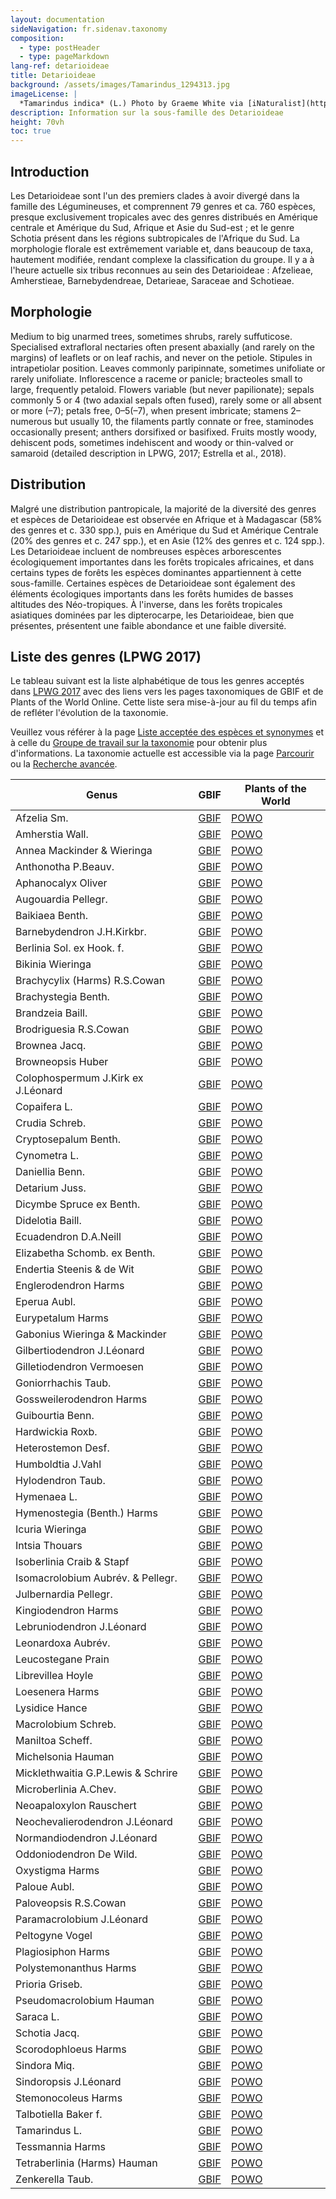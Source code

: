 ```yaml
---
layout: documentation
sideNavigation: fr.sidenav.taxonomy
composition:
  - type: postHeader
  - type: pageMarkdown
lang-ref: detarioideae
title: Detarioideae
background: /assets/images/Tamarindus_1294313.jpg
imageLicense: |
  *Tamarindus indica* (L.) Photo by Graeme White via [iNaturalist](https://www.gbif.org/occurrence/1453047812)
description: Information sur la sous-famille des Detarioideae
height: 70vh
toc: true
---
```


## Introduction
Les Detarioideae sont l'un des premiers clades à avoir divergé dans la famille des Légumineuses, et comprennent 79 genres et ca. 760 espèces, presque exclusivement tropicales avec des genres distribués en Amérique centrale et Amérique du Sud, Afrique et Asie du Sud-est ; et le genre Schotia présent dans les régions subtropicales de l'Afrique du Sud. La morphologie florale est extrêmement variable et, dans beaucoup de taxa, hautement modifiée, rendant complexe la classification du groupe. Il y a à l'heure actuelle six tribus reconnues au sein des Detarioideae : Afzelieae, Amherstieae, Barnebydendreae, Detarieae, Saraceae and Schotieae.

## Morphologie
Medium to big unarmed trees, sometimes shrubs, rarely suffuticose. Specialised extrafloral nectaries often present abaxially (and rarely on the margins) of leaflets or on leaf rachis, and never on the petiole. Stipules in intrapetiolar position. Leaves commonly paripinnate, sometimes unifoliate or rarely unifoliate. Inflorescence a raceme or panicle; bracteoles small to large, frequently petaloid. Flowers variable (but never papilionate); sepals commonly 5 or 4 (two adaxial sepals often fused), rarely some or all absent or more (–7); petals free, 0–5(–7), when present imbricate; stamens 2–numerous but usually 10, the filaments partly connate or free, staminodes occasionally present; anthers dorsifixed or basifixed. Fruits mostly woody, dehiscent pods, sometimes indehiscent and woody or thin-valved or samaroid (detailed description in LPWG, 2017; Estrella et al., 2018).

## Distribution
Malgré une distribution pantropicale, la majorité de la diversité des genres et espèces de Detarioideae est observée en Afrique et à Madagascar (58% des genres et c. 330 spp.), puis en Amérique du Sud et Amérique Centrale (20% des genres et c. 247 spp.), et en Asie (12% des genres et c. 124 spp.). Les Detarioideae incluent de nombreuses espèces arborescentes écologiquement importantes dans les forêts tropicales africaines, et dans certains types de forêts les espèces dominantes appartiennent à cette sous-famille. Certaines espèces de Detarioideae sont également des éléments écologiques importants dans les forêts humides de basses altitudes des Néo-tropiques. À l'inverse, dans les forêts tropicales asiatiques dominées par les dipterocarpe, les Detarioideae, bien que présentes, présentent une faible abondance et une faible diversité.


## Liste des genres (LPWG 2017)
Le tableau suivant est la liste alphabétique de tous les genres acceptés dans [LPWG 2017](https://doi.org/10.1071/SB19025) avec des liens vers les pages taxonomiques de GBIF et de Plants of the World Online. Cette liste sera mise-à-jour au fil du temps afin de refléter l'évolution de la taxonomie.

Veuillez vous référer à la page [Liste acceptée des espèces et synonymes](https://hp-legume.gbif-staging.org/fr/taxonomy/species-list) et à celle du [Groupe de travail sur la taxonomie](https://hp-legume.gbif-staging.org/fr/working-groups/taxonomy) pour obtenir plus d'informations. La taxonomie actuelle est accessible via la page [Parcourir](https://hp-legume.gbif-staging.org/fr/taxonomy/browse) ou la [Recherche avancée](https://hp-legume.gbif-staging.org/fr/taxonomy/search).



|Genus                  |     GBIF                     | Plants of the World   |
| --------------------- |------------------------------|-----------------------|
|	Afzelia Sm.	|	[GBIF](https://www.gbif.org/species/1470349)	|	[POWO](http://www.plantsoftheworldonline.org/taxon/urn:lsid:ipni.org:names:331326-2)	|
|	Amherstia Wall.	|	[GBIF](https://www.gbif.org/species/2968145)	|	[POWO](http://www.plantsoftheworldonline.org/taxon/urn:lsid:ipni.org:names:21630-1)	|
|	Annea Mackinder & Wieringa	|	[GBIF](https://www.gbif.org/species/9816525)	|	[POWO](http://www.plantsoftheworldonline.org/taxon/urn:lsid:ipni.org:names:77133630-1)	|
|	Anthonotha P.Beauv.	|	[GBIF](https://www.gbif.org/species/2976601)	|	[POWO](http://www.plantsoftheworldonline.org/taxon/urn:lsid:ipni.org:names:30048105-2)	|
|	Aphanocalyx Oliver	|	[GBIF](https://www.gbif.org/species/2954231)	|	[POWO](http://www.plantsoftheworldonline.org/taxon/urn:lsid:ipni.org:names:21689-1)	|
|	Augouardia Pellegr.	|	[GBIF](https://www.gbif.org/species/2954104)	|	[POWO](http://www.plantsoftheworldonline.org/taxon/urn:lsid:ipni.org:names:21755-1)	|
|	Baikiaea Benth.	|	[GBIF](https://www.gbif.org/species/2943819)	|	[POWO](http://www.plantsoftheworldonline.org/taxon/urn:lsid:ipni.org:names:21767-1)	|
|	Barnebydendron J.H.Kirkbr.	|	[GBIF](https://www.gbif.org/species/7278343)	|	[POWO](http://www.plantsoftheworldonline.org/taxon/urn:lsid:ipni.org:names:1012322-1)	|
|	Berlinia Sol. ex Hook. f.	|	[GBIF](https://www.gbif.org/species/4929826)	|	[POWO](http://www.plantsoftheworldonline.org/taxon/urn:lsid:ipni.org:names:331396-2)	|
|	Bikinia Wieringa	|	[GBIF](https://www.gbif.org/species/2954690)	|	[POWO](http://www.plantsoftheworldonline.org/taxon/urn:lsid:ipni.org:names:1011127-1)	|
|	Brachycylix (Harms) R.S.Cowan	|	[GBIF](https://www.gbif.org/species/2933017)	|	[POWO](http://www.plantsoftheworldonline.org/taxon/urn:lsid:ipni.org:names:21841-1)	|
|	Brachystegia Benth.	|	[GBIF](https://www.gbif.org/species/2952646)	|	[POWO](http://www.plantsoftheworldonline.org/taxon/urn:lsid:ipni.org:names:21846-1)	|
|	Brandzeia Baill.	|	[GBIF](https://www.gbif.org/species/2959233)	|	[POWO](http://www.plantsoftheworldonline.org/taxon/urn:lsid:ipni.org:names:21852-1)	|
|	Brodriguesia R.S.Cowan	|	[GBIF](https://www.gbif.org/species/2968204)	|	[POWO](http://www.plantsoftheworldonline.org/taxon/urn:lsid:ipni.org:names:924901-1)	|
|	Brownea Jacq.	|	[GBIF](https://www.gbif.org/species/2970433)	|	[POWO](http://www.plantsoftheworldonline.org/taxon/urn:lsid:ipni.org:names:331429-2)	|
|	Browneopsis Huber	|	[GBIF](https://www.gbif.org/species/2944236)	|	[POWO](http://www.plantsoftheworldonline.org/taxon/urn:lsid:ipni.org:names:296080-2)	|
|	Colophospermum J.Kirk ex J.Léonard	|	[GBIF](https://www.gbif.org/species/2974566)	|	[POWO](http://www.plantsoftheworldonline.org/taxon/urn:lsid:ipni.org:names:22064-1)	|
|	Copaifera L.	|	[GBIF](https://www.gbif.org/species/2978115)	|	[POWO](http://www.plantsoftheworldonline.org/taxon/urn:lsid:ipni.org:names:331514-2)	|
|	Crudia Schreb.	|	[GBIF](https://www.gbif.org/species/2974579)	|	[POWO](http://www.plantsoftheworldonline.org/taxon/urn:lsid:ipni.org:names:327294-2)	|
|	Cryptosepalum Benth.	|	[GBIF](https://www.gbif.org/species/2956479)	|	[POWO](http://www.plantsoftheworldonline.org/taxon/urn:lsid:ipni.org:names:22142-1)	|
|	Cynometra L.	|	[GBIF](https://www.gbif.org/species/2966806)	|	[POWO](http://www.plantsoftheworldonline.org/taxon/urn:lsid:ipni.org:names:22178-1)	|
|	Daniellia Benn.	|	[GBIF](https://www.gbif.org/species/2948719)	|	[POWO](http://www.plantsoftheworldonline.org/taxon/urn:lsid:ipni.org:names:22208-1)	|
|	Detarium Juss.	|	[GBIF](https://www.gbif.org/species/2961173)	|	[POWO](http://www.plantsoftheworldonline.org/taxon/urn:lsid:ipni.org:names:22234-1)	|
|	Dicymbe Spruce ex Benth.	|	[GBIF](https://www.gbif.org/species/4929814)	|	[POWO](http://www.plantsoftheworldonline.org/taxon/urn:lsid:ipni.org:names:22253-1)	|
|	Didelotia Baill.	|	[GBIF](https://www.gbif.org/species/2965869)	|	[POWO](http://www.plantsoftheworldonline.org/taxon/urn:lsid:ipni.org:names:22255-1)	|
|	Ecuadendron D.A.Neill	|	[GBIF](https://www.gbif.org/species/2959137)	|	[POWO](http://www.plantsoftheworldonline.org/taxon/urn:lsid:ipni.org:names:1001401-1)	|
|	Elizabetha Schomb. ex Benth.	|	[GBIF](https://www.gbif.org/species/7395712)	|	[POWO](http://www.plantsoftheworldonline.org/taxon/urn:lsid:ipni.org:names:22354-1)	|
|	Endertia Steenis & de Wit	|	[GBIF](https://www.gbif.org/species/2940358)	|	[POWO](http://www.plantsoftheworldonline.org/taxon/urn:lsid:ipni.org:names:22360-1)	|
|	Englerodendron Harms	|	[GBIF](https://www.gbif.org/species/2970576)	|	[POWO](http://www.plantsoftheworldonline.org/taxon/urn:lsid:ipni.org:names:22367-1)	|
|	Eperua Aubl.	|	[GBIF](https://www.gbif.org/species/2943504)	|	[POWO](http://www.plantsoftheworldonline.org/taxon/urn:lsid:ipni.org:names:22371-1)	|
|	Eurypetalum Harms	|	[GBIF](https://www.gbif.org/species/8373292)	|	[POWO](http://www.plantsoftheworldonline.org/taxon/urn:lsid:ipni.org:names:22406-1)	|
|	Gabonius Wieringa & Mackinder	|	[GBIF](https://www.gbif.org/species/9681719)	|	[POWO](http://www.plantsoftheworldonline.org/taxon/urn:lsid:ipni.org:names:77133635-1)	|
|	Gilbertiodendron J.Léonard	|	[GBIF](https://www.gbif.org/species/2941642)	|	[POWO](http://www.plantsoftheworldonline.org/taxon/urn:lsid:ipni.org:names:22485-1)	|
|	Gilletiodendron Vermoesen	|	[GBIF](https://www.gbif.org/species/2944302)	|	[POWO](http://www.plantsoftheworldonline.org/taxon/urn:lsid:ipni.org:names:22486-1)	|
|	Goniorrhachis Taub.	|	[GBIF](https://www.gbif.org/species/2944249)	|	[POWO](http://www.plantsoftheworldonline.org/taxon/urn:lsid:ipni.org:names:295719-2)	|
|	Gossweilerodendron Harms	|	[GBIF](https://www.gbif.org/species/8196126)	|	[POWO](http://www.plantsoftheworldonline.org/taxon/urn:lsid:ipni.org:names:22516-1)	|
|	Guibourtia Benn.	|	[GBIF](https://www.gbif.org/species/2964774)	|	[POWO](http://www.plantsoftheworldonline.org/taxon/urn:lsid:ipni.org:names:22530-1)	|
|	Hardwickia Roxb.	|	[GBIF](https://www.gbif.org/species/2946903)	|	[POWO](http://www.plantsoftheworldonline.org/taxon/urn:lsid:ipni.org:names:22557-1)	|
|	Heterostemon Desf.	|	[GBIF](https://www.gbif.org/species/2943910)	|	[POWO](http://www.plantsoftheworldonline.org/taxon/urn:lsid:ipni.org:names:22595-1)	|
|	Humboldtia J.Vahl	|	[GBIF](https://www.gbif.org/species/2962724)	|	[POWO](http://www.plantsoftheworldonline.org/taxon/urn:lsid:ipni.org:names:331664-2)	|
|	Hylodendron Taub.	|	[GBIF](https://www.gbif.org/species/2952761)	|	[POWO](http://www.plantsoftheworldonline.org/taxon/urn:lsid:ipni.org:names:22634-1)	|
|	Hymenaea L.	|	[GBIF](https://www.gbif.org/species/2950720)	|	[POWO](http://www.plantsoftheworldonline.org/taxon/urn:lsid:ipni.org:names:22635-1)	|
|	Hymenostegia (Benth.) Harms	|	[GBIF](https://www.gbif.org/species/2963360)	|	[POWO](http://www.plantsoftheworldonline.org/taxon/urn:lsid:ipni.org:names:22642-1)	|
|	Icuria Wieringa	|	[GBIF](https://www.gbif.org/species/2945449)	|	[POWO](http://www.plantsoftheworldonline.org/taxon/urn:lsid:ipni.org:names:1011139-1)	|
|	Intsia Thouars	|	[GBIF](https://www.gbif.org/species/2963210)	|	[POWO](http://www.plantsoftheworldonline.org/taxon/urn:lsid:ipni.org:names:22666-1)	|
|	Isoberlinia Craib & Stapf	|	[GBIF](https://www.gbif.org/species/8108120)	|	[POWO](http://www.plantsoftheworldonline.org/taxon/urn:lsid:ipni.org:names:22670-1)	|
|	Isomacrolobium Aubrév. & Pellegr.	|	[GBIF](https://www.gbif.org/species/7301510)	|	[POWO](http://www.plantsoftheworldonline.org/taxon/urn:lsid:ipni.org:names:22672-1)	|
|	Julbernardia Pellegr.	|	[GBIF](https://www.gbif.org/species/2981743)	|	[POWO](http://www.plantsoftheworldonline.org/taxon/urn:lsid:ipni.org:names:22686-1)	|
|	Kingiodendron Harms	|	[GBIF](https://www.gbif.org/species/2947455)	|	[POWO](http://www.plantsoftheworldonline.org/taxon/urn:lsid:ipni.org:names:22702-1)	|
|	Lebruniodendron J.Léonard	|	[GBIF](https://www.gbif.org/species/2983908)	|	[POWO](http://www.plantsoftheworldonline.org/taxon/urn:lsid:ipni.org:names:22753-1)	|
|	Leonardoxa Aubrév.	|	[GBIF](https://www.gbif.org/species/2947375)	|	[POWO](http://www.plantsoftheworldonline.org/taxon/urn:lsid:ipni.org:names:22765-1)	|
|	Leucostegane Prain	|	[GBIF](https://www.gbif.org/species/2952637)	|	[POWO](http://www.plantsoftheworldonline.org/taxon/urn:lsid:ipni.org:names:22790-1)	|
|	Librevillea Hoyle	|	[GBIF](https://www.gbif.org/species/2941197)	|	[POWO](http://www.plantsoftheworldonline.org/taxon/urn:lsid:ipni.org:names:22793-1)	|
|	Loesenera Harms	|	[GBIF](https://www.gbif.org/species/2944255)	|	[POWO](http://www.plantsoftheworldonline.org/taxon/urn:lsid:ipni.org:names:22809-1)	|
|	Lysidice Hance	|	[GBIF](https://www.gbif.org/species/2958145)	|	[POWO](http://www.plantsoftheworldonline.org/taxon/urn:lsid:ipni.org:names:22847-1)	|
|	Macrolobium Schreb.	|	[GBIF](https://www.gbif.org/species/7743878)	|	[POWO](http://www.plantsoftheworldonline.org/taxon/urn:lsid:ipni.org:names:331742-2)	|
|	Maniltoa Scheff.	|	[GBIF](https://www.gbif.org/species/2946132)	|	[POWO](http://www.plantsoftheworldonline.org/taxon/urn:lsid:ipni.org:names:329916-2)	|
|	Michelsonia Hauman	|	[GBIF](https://www.gbif.org/species/2945463)	|	[POWO](http://www.plantsoftheworldonline.org/taxon/urn:lsid:ipni.org:names:22931-1)	|
|	Micklethwaitia G.P.Lewis & Schrire	|	[GBIF](https://www.gbif.org/species/7301240)	|	[POWO](http://www.plantsoftheworldonline.org/taxon/urn:lsid:ipni.org:names:60435882-2)	|
|	Microberlinia A.Chev.	|	[GBIF](https://www.gbif.org/species/2941146)	|	[POWO](http://www.plantsoftheworldonline.org/taxon/urn:lsid:ipni.org:names:22934-1)	|
|	Neoapaloxylon Rauschert	|	[GBIF](https://www.gbif.org/species/2944228)	|	[POWO](http://www.plantsoftheworldonline.org/taxon/urn:lsid:ipni.org:names:893558-1)	|
|	Neochevalierodendron J.Léonard	|	[GBIF](https://www.gbif.org/species/2975541)	|	[POWO](http://www.plantsoftheworldonline.org/taxon/urn:lsid:ipni.org:names:23009-1)	|
|	Normandiodendron J.Léonard	|	[GBIF](https://www.gbif.org/species/7302225)	|	[POWO](http://www.plantsoftheworldonline.org/taxon/urn:lsid:ipni.org:names:974656-1)	|
|	Oddoniodendron De Wild.	|	[GBIF](https://www.gbif.org/species/2959958)	|	[POWO](http://www.plantsoftheworldonline.org/taxon/urn:lsid:ipni.org:names:23058-1)	|
|	Oxystigma Harms	|	[GBIF](https://www.gbif.org/species/1424367)	|	[POWO](http://www.plantsoftheworldonline.org/taxon/urn:lsid:ipni.org:names:23116-1)	|
|	Paloue Aubl.	|	[GBIF](https://www.gbif.org/species/2958895)	|	[POWO](http://www.plantsoftheworldonline.org/taxon/urn:lsid:ipni.org:names:30099319-2)	|
|	Paloveopsis R.S.Cowan	|	[GBIF](https://www.gbif.org/species/2959215)	|	[POWO](http://www.plantsoftheworldonline.org/taxon/urn:lsid:ipni.org:names:296920-2)	|
|	Paramacrolobium J.Léonard	|	[GBIF](https://www.gbif.org/species/2962898)	|	[POWO](http://www.plantsoftheworldonline.org/taxon/urn:lsid:ipni.org:names:23144-1)	|
|	Peltogyne Vogel	|	[GBIF](https://www.gbif.org/species/2952686)	|	[POWO](http://www.plantsoftheworldonline.org/taxon/urn:lsid:ipni.org:names:331837-2)	|
|	Plagiosiphon Harms	|	[GBIF](https://www.gbif.org/species/2961129)	|	[POWO](http://www.plantsoftheworldonline.org/taxon/urn:lsid:ipni.org:names:23267-1)	|
|	Polystemonanthus Harms	|	[GBIF](https://www.gbif.org/species/2960420)	|	[POWO](http://www.plantsoftheworldonline.org/taxon/urn:lsid:ipni.org:names:23320-1)	|
|	Prioria Griseb.	|	[GBIF](https://www.gbif.org/species/2947107)	|	[POWO](http://www.plantsoftheworldonline.org/taxon/urn:lsid:ipni.org:names:23333-1)	|
|	Pseudomacrolobium Hauman	|	[GBIF](https://www.gbif.org/species/2960223)	|	[POWO](http://www.plantsoftheworldonline.org/taxon/urn:lsid:ipni.org:names:23355-1)	|
|	Saraca L.	|	[GBIF](https://www.gbif.org/species/2372883)	|	[POWO](http://www.plantsoftheworldonline.org/taxon/urn:lsid:ipni.org:names:23478-1)	|
|	Schotia Jacq.	|	[GBIF](https://www.gbif.org/species/2959237)	|	[POWO](http://www.plantsoftheworldonline.org/taxon/urn:lsid:ipni.org:names:331941-2)	|
|	Scorodophloeus Harms	|	[GBIF](https://www.gbif.org/species/2952874)	|	[POWO](http://www.plantsoftheworldonline.org/taxon/urn:lsid:ipni.org:names:23511-1)	|
|	Sindora Miq.	|	[GBIF](https://www.gbif.org/species/2943351)	|	[POWO](http://www.plantsoftheworldonline.org/taxon/urn:lsid:ipni.org:names:23561-1)	|
|	Sindoropsis J.Léonard	|	[GBIF](https://www.gbif.org/species/2952642)	|	[POWO](http://www.plantsoftheworldonline.org/taxon/urn:lsid:ipni.org:names:23562-1)	|
|	Stemonocoleus Harms	|	[GBIF](https://www.gbif.org/species/2951341)	|	[POWO](http://www.plantsoftheworldonline.org/taxon/urn:lsid:ipni.org:names:23612-1)	|
|	Talbotiella Baker f.	|	[GBIF](https://www.gbif.org/species/2944645)	|	[POWO](http://www.plantsoftheworldonline.org/taxon/urn:lsid:ipni.org:names:23657-1)	|
|	Tamarindus L.	|	[GBIF](https://www.gbif.org/species/2975767)	|	[POWO](http://www.plantsoftheworldonline.org/taxon/urn:lsid:ipni.org:names:23658-1)	|
|	Tessmannia Harms	|	[GBIF](https://www.gbif.org/species/2947679)	|	[POWO](http://www.plantsoftheworldonline.org/taxon/urn:lsid:ipni.org:names:23679-1)	|
|	Tetraberlinia (Harms) Hauman	|	[GBIF](https://www.gbif.org/species/2952737)	|	[POWO](http://www.plantsoftheworldonline.org/taxon/urn:lsid:ipni.org:names:23680-1)	|
|	Zenkerella Taub.	|	[GBIF](https://www.gbif.org/species/2439359)	|	[POWO](http://www.plantsoftheworldonline.org/taxon/urn:lsid:ipni.org:names:23840-1)	|
